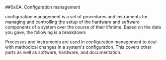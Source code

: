 ##0x0A. Configuration management

configuration management is a set of procedures and instruments for managing and 
controlling the setup of the hardware and software components of a system over 
the course of their lifetime. Based on the data you gave, the following is a breakdown:

Processes and instruments are used in configuration management to deal with methodical
changes in a system's configuration. This covers other parts as well as software, 
hardware, and documentation.

